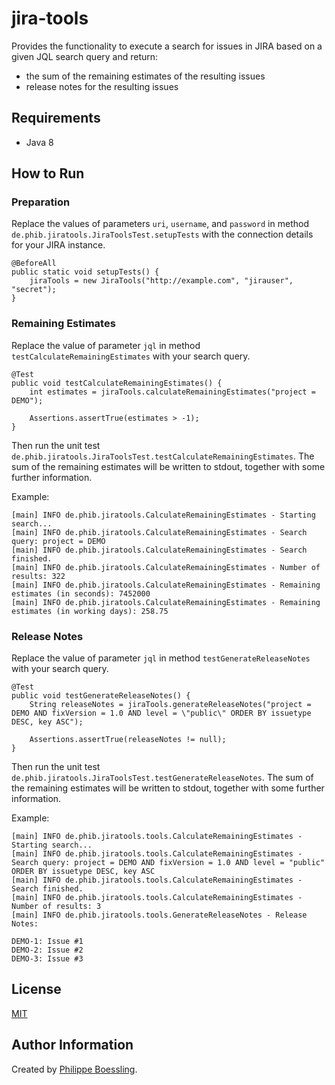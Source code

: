 # jira-tools

Provides the functionality to execute a search for issues in JIRA based on a given JQL search query and return:
- the sum of the remaining estimates of the resulting issues
- release notes for the resulting issues

## Requirements

- Java 8

## How to Run

### Preparation

Replace the values of parameters `uri`, `username`, and `password` in method 
`de.phib.jiratools.JiraToolsTest.setupTests` with the connection details for your JIRA instance.

```
@BeforeAll
public static void setupTests() {
    jiraTools = new JiraTools("http://example.com", "jirauser", "secret");
}
```

### Remaining Estimates

Replace the value of parameter `jql` in method `testCalculateRemainingEstimates` with your search query.

```
@Test
public void testCalculateRemainingEstimates() {
    int estimates = jiraTools.calculateRemainingEstimates("project = DEMO");

    Assertions.assertTrue(estimates > -1);
}
```

Then run the unit test `de.phib.jiratools.JiraToolsTest.testCalculateRemainingEstimates`. The sum of the
remaining estimates will be written to stdout, together with some further information.

Example:
```
[main] INFO de.phib.jiratools.CalculateRemainingEstimates - Starting search...
[main] INFO de.phib.jiratools.CalculateRemainingEstimates - Search query: project = DEMO
[main] INFO de.phib.jiratools.CalculateRemainingEstimates - Search finished.
[main] INFO de.phib.jiratools.CalculateRemainingEstimates - Number of results: 322
[main] INFO de.phib.jiratools.CalculateRemainingEstimates - Remaining estimates (in seconds): 7452000
[main] INFO de.phib.jiratools.CalculateRemainingEstimates - Remaining estimates (in working days): 258.75
```

### Release Notes

Replace the value of parameter `jql` in method `testGenerateReleaseNotes` with your search query.

```
@Test
public void testGenerateReleaseNotes() {
    String releaseNotes = jiraTools.generateReleaseNotes("project = DEMO AND fixVersion = 1.0 AND level = \"public\" ORDER BY issuetype DESC, key ASC");

    Assertions.assertTrue(releaseNotes != null);
}
```

Then run the unit test `de.phib.jiratools.JiraToolsTest.testGenerateReleaseNotes`. The sum of the
remaining estimates will be written to stdout, together with some further information.

Example:
```
[main] INFO de.phib.jiratools.tools.CalculateRemainingEstimates - Starting search...
[main] INFO de.phib.jiratools.tools.CalculateRemainingEstimates - Search query: project = DEMO AND fixVersion = 1.0 AND level = "public" ORDER BY issuetype DESC, key ASC
[main] INFO de.phib.jiratools.tools.CalculateRemainingEstimates - Search finished.
[main] INFO de.phib.jiratools.tools.CalculateRemainingEstimates - Number of results: 3
[main] INFO de.phib.jiratools.tools.GenerateReleaseNotes - Release Notes:

DEMO-1: Issue #1
DEMO-2: Issue #2
DEMO-3: Issue #3
```

## License

[MIT](LICENSE)

## Author Information

Created by [Philippe Boessling](https://www.gihub.com/pboessling).